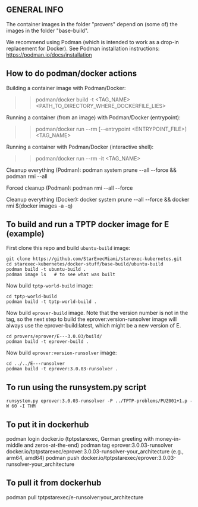 ## GENERAL INFO ##
The container images in the folder "provers" depend on (some of) the images in the folder 
"base-build".

We recommend using Podman (which is intended to work as a drop-in replacement for Docker).
See Podman installation instructions: https://podman.io/docs/installation

## How to do podman/docker actions

Building a container image with Podman/Docker:
>> podman/docker build -t <TAG_NAME> <PATH_TO_DIRECTORY_WHERE_DOCKERFILE_LIES>

Running a container (from an image) with Podman/Docker (entrypoint):
>> podman/docker run --rm [--entrypoint <ENTRYPOINT_FILE>] <TAG_NAME> <ARGS>

Running a container with Podman/Docker (interactive shell):
>> podman/docker run --rm -it <TAG_NAME>

Cleanup everything (Podman):
podman system prune --all --force && podman rmi --all

Forced cleanup (Podman):
podman rmi --all --force

Cleanup everything (Docker):
docker system prune --all --force &&  docker rmi $(docker images -a -q)


## To build and run a TPTP docker image for E (example)

First clone this repo and build `ubuntu-build` image:
```shell
git clone https://github.com/StarExecMiami/starexec-kubernetes.git
cd starexec-kubernetes/docker-stuff/base-build/ubuntu-build
podman build -t ubuntu-build .
podman image ls   # to see what was built
```

Now build `tptp-world-build` image:
```shell
cd tptp-world-build
podman build -t tptp-world-build .
```

Now build `eprover-build` image. Note that the version number is not in the tag, so the next
step to build the eprover:version-runsolver image will always use the eprover-build:latest, 
which might be a new version of E.
```shell
cd provers/eprover/E---3.0.03/build/
podman build -t eprover-build .
```

Now build `eprover:version-runsolver` image:
```shell
cd ../../E---runsolver
podman build -t eprover:3.0.03-runsolver .
```

## To run using the runsystem.py script

```shell
runsystem.py eprover:3.0.03-runsolver -P ../TPTP-problems/PUZ001+1.p -W 60 -I THM
```

## To put it in dockerhub

podman login docker.io (tptpstarexec, German greeting with money-in-middle and zeros-at-the-end)
podman tag eprover:3.0.03-runsolver docker.io/tptpstarexec/eprover:3.0.03-runsolver-your_architecture (e.g., arm64, amd64)
podman push docker.io/tptpstarexec/eprover:3.0.03-runsolver-your_architecture

## To pull it from dockerhub

podman pull tptpstarexec/e-runsolver:your_architecture

